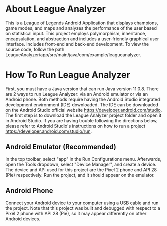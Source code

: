 # About League Analyzer
This is a League of Legends Android Application that displays champions, game modes, and maps and analyzes the performance of the user based on statistical input. This project employs polymorphism, inheritance, encapsulation, and abstraction and includes a user-friendly graphical user interface. Includes front-end and back-end development. To view the source code, follow the path LeagueAnalyzer/app/src/main/java/com/example/leagueanalyzer.
# How To Run League Analyzer
First, you must have a Java version that can run Java version 11.0.8. There are 2 ways to run League Analyzer: via an Android emulator or via an Android phone. Both methods require having the Android Studio integrated development environment (IDE) downloaded. The IDE can be downloaded on the Android Studio official website https://developer.android.com/studio. The first step is to download the League Analyzer project folder and open it in Android Studio. If you are having trouble following the directions below, please refer to Android Studio's instructions on how to run a project https://developer.android.com/studio/run.
## Android Emulator (Recommended)
In the top toolbar, select "app" in the Run Configurations menu. Afterwards, open the Tools dropdown, select "Device Manager", and create a device. The device and API used for this project are the Pixel 2 phone and API 28 (Pie) respectively. Run the project, and it should appear on the emulator.
## Android Phone
Connect your Android device to your computer using a USB cable and run the project. Note that this project was built and debugged with respect to a Pixel 2 phone with API 28 (Pie), so it may appear differently on other Android devices.
